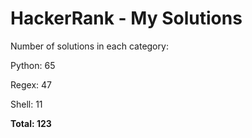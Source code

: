 # HackerRank - My Solutions

Number of solutions in each category:

Python: 65

Regex: 47

Shell: 11

**Total: 123**

